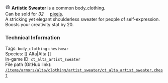 ![ ](https://raw.githubusercontent.com/Ceterai/Enternia/main/items/armors/alta/clothing/artist_sweater/icon.png) **Artistic Sweater** is a common body_clothing.  
Can be sold for *32* <img src="https://starbounder.org/mediawiki/images/2/21/Pixel.png" width="12" height="16"/> [pixels](https://starbounder.org/Pixel).  
A stricking yet elegant shoulderless sweater for people of self-expression. Boosts your creativity stat by 20.

### Technical Information

Tags: `body_clothing` `chestwear`  
Species: [[ Alta|Alta ]]  
In-game ID: `ct_alta_artist_sweater`  
File path (GitHub link): [`/items/armors/alta/clothing/artist_sweater/ct_alta_artist_sweater.chest`](https://github.com/Ceterai/Enternia/blob/main/items/armors/alta/clothing/artist_sweater/ct_alta_artist_sweater.chest)

